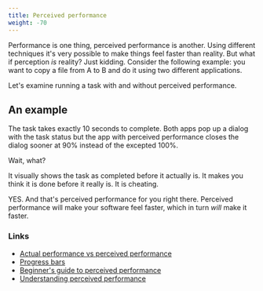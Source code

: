 ```yaml
---
title: Perceived performance
weight: -70
---
```


Performance is one thing, perceived performance is another. Using different techniques it's very possible to make things feel faster than reality. But what if perception _is_ reality? Just kidding. Consider the following example: you want to copy a file from A to B and do it using two different applications.

Let's examine running a task with and without perceived performance.

## An example

The task takes exactly 10 seconds to complete. Both apps pop up a dialog with the task status but the app with perceived performance closes the dialog sooner at 90% instead of the excepted 100%.

Wait, what?

It visually shows the task as completed before it actually is. It makes you think it is done before it really is. It is cheating.

YES. And that's perceived performance for you right there. Perceived performance will make your software feel faster, which in turn _will_ make it faster.

### Links

- [Actual performance vs perceived performance](http://www.codinghorror.com/blog/2008/03/actual-performance-perceived-performance.html)
- [Progress bars](http://www.chrisharrison.net/index.php/Research/ProgressBars)
- [Beginner's guide to perceived performance](http://www.mobify.com/blog/beginners-guide-to-perceived-performance/)
- [Understanding perceived performance](http://codebetter.com/howarddierking/2009/12/12/understanding-perceived-performance/)

